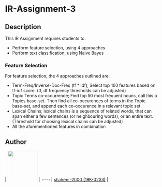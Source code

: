 # IR-Assignment-3

## Description
This IR Assignment requires students to:
- Perform feature selection, using 4 approaches
- Perform text classification, using Naive Bayes

### Feature Selection
For feature selection, the 4 approaches outlined are:
- Term-Freq/Inverse-Doc-Freq (tf * idf); Select top 100 features based on tf-idf score. (tf, df frequency thresholds can be adjusted)
- Topic Terms co-occurrence; Find top 50 most frequent nouns, call this a Topics base-set. Then find all co-occurences of terms in the Topic base-set, and append each co-occurence in a relevant topic set.
- Lexical Chains; lexical chains is a sequence of related words, that can span either a few sentences (or neighbouring words), or an entire text. (Threshold for choosing lexical chains can be adjusted)
- All the aforementioned features in combination

## Author
| <img src="https://avatars.githubusercontent.com/u/20398468?v=4" width="100" height="100" /> |
  :---: 
| [shaheer-2000 (19K-0233)](https://github.com/shaheer-2000) |
